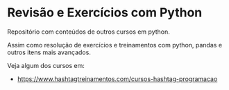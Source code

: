 # Revisão e Exercícios com Python

Repositório com conteúdos de outros cursos em python.

Assim como resolução de exercícios e treinamentos com python, pandas e outros itens mais avançados.

Veja algum dos cursos em:

* https://www.hashtagtreinamentos.com/cursos-hashtag-programacao
